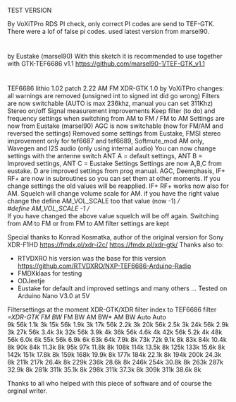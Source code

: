   
  
  TEST VERSION
  
  
  By VoXiTPro
  RDS PI check, only correct PI codes are send to TEF-GTK. There were a lof of false pi codes.
  used latest version from marsel90.
  #  
  by Eustake (marsel90)
  With this sketch it is recommended to use together with GTK-TEF6686 v1.1 https://github.com/marsel90-1/TEF-GTK_v1.1
  #
  TEF6686 lithio 1.02 patch 2.22 AM FM XDR-GTK 1.0
  by VoXiTPro
  changes: 
  all warnings are removed  (unsigned int to signed int did go wrong)
  Filters are now switchable (AUTO is max 236khz, manual you can set 311Khz)
  Stereo on/off
  Signal measurement improvements
  Keep filter (to do) and frequency settings when switching from AM to FM / FM to AM
  Settings are now from Eustake (marsel90)
  AGC is now switchable (now for FM/AM and reversed the settings) 
  Removed some settings from Eustake, FMSI stereo improvement only for tef6687 and tef6689, Softmute_mod AM only, Wavegen and I2S audio (only using internal audio)
  You can now change settings with the antenne switch ANT A = default settings, ANT B = Improved settings, ANT C = Eustake Settings
  Settings are now A,B,C from eustake. D are improved settings from prog manual.
  AGC, Deemphasis, IF+ RF+ are now in subroutines so you can set them at other moments. If you change settings the old values will be reapplied.
  IF+ RF+ works now also for AM.
  Squelch will change volume scale for AM.  if you have the right value change the define AM_VOL_SCALE too that value (now -1)
*/  
#define AM_VOL_SCALE -1
/*  
  If you have changed the above value squelch will be off again.
  Switching from AM to FM or from FM to AM filter settings are kept
  
  Special thanks to Konrad Kosmatka, author of the original version for Sony XDR-F1HD
  https://fmdx.pl/xdr-i2c/
  https://fmdx.pl/xdr-gtk/
  Thanks also to:
  - RTVDXRO his version was the base for this version https://github.com/RTVDXRO/NXP-TEF6686-Arduino-Radio
  - FMDXklaas for testing
  - ODJeetje 
  - Eustake for default and improved settings 
  and many others ...
  Tested on Arduino Nano V3.0 at 5V

Filtersettings at the moment
XDR-GTK/XDR filter index to TEF6686 filter  *=XDR-GTK
FM BW* FM BW  AM BW* AM BW
Auto   Auto          
9k      56k   1.1k   3k 
15k     56k   1.9k   3k 
17k     56k   2.2k   3k 
20k     56k   2.5k   3k 
24k     56k   2.9k   3k 
27k     56k   3.4k   3k 
32k     56k   3.9k   4k 
36k     56k   4.6k   4k 
42k     56k   5.2k   4k 
48k     56k   6.0k   6k 
55k     56k   6.9k   6k 
63k     64k   7.9k   8k 
73k     72k   9.1k   8k 
83k     84k  10.4k   8k 
90k     84k  11.3k   8k 
95k     97k  11.8k   8k 
108k   114k  13.5k   8k 
125k   133k  15.6k   8k 
142k   151k  17.8k   8k 
159k   168k  19.9k   8k 
177k   184k  22.1k   8k 
194k   200k  24.3k   8k 
211k   217k  26.4k   8k 
229k   236k  28.6k   8k 
246k   254k  30.8k   8k 
263k   287k  32.9k   8k 
281k   311k  35.1k   8k 
298k   311k  37.3k   8k 
309k   311k  38.6k   8k 

Thanks to all who helped with this piece of software and of course the orginal writer.
